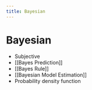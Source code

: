 ```yaml
---
title: Bayesian
---
```


# Bayesian
- Subjective
- [[Bayes Prediction]]
- [[Bayes Rule]]
- [[Bayesian Model Estimation]]
- Probability density function







